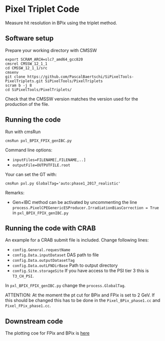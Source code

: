 # Pixel Triplet Code

Measure hit resolution in BPix using the triplet method.


## Software setup

Prepare your working directory with CMSSW

```
export SCRAM_ARCH=slc7_amd64_gcc820
cmsrel CMSSW_12_1_1
cd CMSSW_12_1_1/src
cmsenv
git clone https://github.com/PascalBaertschi/SiPixelTools-PixelTriplets.git SiPixelTools/PixelTriplets
scram b -j 8
cd SiPixelTools/PixelTriplets/
```
Check that the CMSSW version matches the version used for the production of the file.

## Running the code

Run with cmsRun

```
cmsRun pxl_BPIX_FPIX_genIBC.py
```

Command line options:

- `inputFiles=FILENAME[,FILENAME,..]`
- `outputFile=OUTPUTFILE.root`


Your can set the GT with:

```
cmsRun pxl.py GlobalTag='auto:phase1_2017_realistic'
```

Remarks:

- Gen+IBC method can be activated by uncommenting the line `process.PixelCPEGenericESProducer.IrradiationBiasCorrection = True` in `pxl_BPIX_FPIX_genIBC.py`

## Running the code with CRAB

An example for a CRAB submit file is included. Change following lines:
 
- `config.General.requestName` 
- `config.Data.inputDataset` DAS path to file
- `config.Data.outputDatasetTag`
- `config.Data.outLFNDirBase` Path to output directory
- `config.Site.storageSite` If you have access to the PSI tier 3 this is `T3_CH_PSI`.

In `pxl_BPIX_FPIX_genIBC.py` change the `process.GlobalTag`.

ATTENTION: At the moment the pt cut for BPix and FPix is set to 2 GeV. If this should be changed this has to be done in the `Pixel_BPix_phase1.cc` and `Pixel_FPix_phase1.cc`.



## Downstream code

The plotting coe for FPix and BPix is [here](https://gitlab.cern.ch/pbaertsc/pixelresolution)
